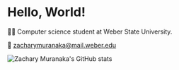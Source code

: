 # Hello, World!

👨‍💻 Computer science student at Weber State University.

📧 zacharymuranaka@mail.weber.edu

![Zachary Muranaka's GitHub stats](https://github-readme-stats.vercel.app/api?username=zmuranaka&show_icons=true&count_private=true&hide_rank=true)
